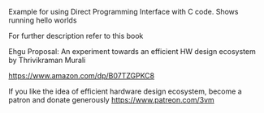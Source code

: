 Example for using Direct Programming Interface with C code. Shows running hello worlds

For further description refer to this book

Ehgu Proposal: An experiment towards an efficient HW design ecosystem
by Thrivikraman Murali

https://www.amazon.com/dp/B07TZGPKC8

If you like the idea of efficient hardware design ecosystem, become a patron and donate generously
https://www.patreon.com/3vm

